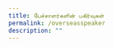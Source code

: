 ```yaml
---
title: பேச்சாளர்களின் பகிர்வுகள்
permalink: /overseasspeaker
description: ""
---
```

<html>
	<head>
  <style>
				   .tab, .tab * {
      font-family: arial, sans-serif;
      box-sizing: border-box;
    }
    .tab { max-width: 600px; }
    
    .tab input { display: none; }
    
  
    .tab label {
   
      position: relative; 
      display: block;
      width: 100%;
      margin-top: 10px;
      padding: 10px;
     
   
      font-weight: 700;
      color: #fff;
      background: #7c62c9;
      cursor: pointer;
    }
    

    .tab .content {
      background: #fff;
      overflow: hidden;
      transition: max-height 0.3s;
      max-height: 0;
    }
    .tab .content p { padding: 10px; }
    
  
    .tab input:checked ~ .content { max-height: 100vh; }
    
  
    .tab label::after {
   
      display: block;  
      content: "\25b6";
     
    
      position: absolute;
      right: 10px; top: 10px;
     
   
      transition: all 0.4s;
    }
     
   
    .tab input:checked ~ label::after { transform: rotate(90deg); }
	</style>
</head>
<body>
  <img src="https://d33wubrfki0l68.cloudfront.net/837e5ed24c83616f1d5a73245ef9dcc74325f9f4/59ae3/images/picture90.png"  >
				<p style ="text-align: center" >


	<div style="width:100%; text-align:center">
	    <div class="tab">
      <input id="tab-1" type="checkbox">
		      <label for="tab-1">பிள்ளைகளிடையே வீட்டில் தமிழ்மொழிப் புழக்கத்தை ஊடாடும் கதைகளின் வழியாகவும் விளையாட்டுகளின் வழியாகவும் ஊக்குவித்தல்</label>
      <div class="content">
       <img src="https://d33wubrfki0l68.cloudfront.net/808da43d6a0aca782c56a11e91bebca9dc94e3de/73e0d/images/muthu.png"  >
				<p style ="text-align: center" >திரு. முத்து நெடுமாறன்,  தோற்றுநர், முரசு அஞ்சல், கனியும் மணியும் </p>
				<div style ="text-align: center"> 
							<button type="button">காண்க: இணையப் பயிலரங்கம்</button>
				<a href="/Mrs-Balamurugan-Shanthi">காண்க: இணையப் பயிலரங்கம்</a>
				</div>
			</div>
    </div>
	
        <!-- SECOND TAB -->
    <div class="tab">
      <input id="tab-2" type="checkbox">
      <label for="tab-2"> ஆர்வமூட்டும் விளையாட்டுகளின்வழியே தமிழ்மொழி கற்றல்</label>
      <div class="content">
       <img src="https://d33wubrfki0l68.cloudfront.net/5596cefdda18d42468a9274137ef135a45be5083/c4f86/images/dharmaraj.png"  >
				<p style ="text-align: center" >திருமதி தர்மராஜ் புஷ்பலதா, ம செ க சமூக அறநிறுவனம்</p>
				<div style ="text-align: center"> 
						<button type="button">காண்க: இணையப் பயிலரங்கம்</button>
				<a href="/Mrs-Dharmaraj-Pushpalatha">காண்க: இணையப் பயிலரங்கம்</a>
    </div>
				</div>
    </div>
		
				<!-- THIRD TAB -->
    <div class="tab">
      <input id="tab-3" type="checkbox">
      <label for="tab-3"> வெளிப்புற நடவடிக்கைகளின்வழித் தமிழ்மொழி கற்றல்</label>
      <div class="content">
       <img src="https://d33wubrfki0l68.cloudfront.net/1a55ad05b1fb28daf1b56f558daa6e860ae8c27d/dc07b/images/sharmila.png"  >
				<p style ="text-align: center" >திருமதி ஷர்மிளா தேவி, ம செ க சமூக நிறுவனம், Sparkletots (பூன் லே, புளோக் 262) </p>
				<div style ="text-align: center"> 
						<button type="button">காண்க: இணையப் பயிலரங்கம்</button>
				<a href="/Mrs-Sharmila-Devi">காண்க: இணையப் பயிலரங்கம்</a>
    </div>
			</div>
    </div>							
				  <!-- FOURTH TAB -->
    <div class="tab">
      <input id="tab-4" type="checkbox">
      <label for="tab-4">பாலர் பள்ளியில் பாரம்பரிய விளையாட்டுகளின்வழியே தமிழ்மொழி கற்றல்</label>
      <div class="content">
       <img src="https://moe-symp-staging.netlify.app/images/Mrs%20Adaikkappan%20Valliammai.png"  >
				<p style ="text-align: center" >திருமதி. அடைக்கப்பன் வள்ளியம்மை, திருமதி. அடைக்கப்பன் வள்ளியம்மை) </p>
				<div style ="text-align: center"> 
						<button type="button">காண்க: இணையப் பயிலரங்கம்</button>
				<a href="/Mrs-Adaikkappan-Valliammai">காண்க: இணையப் பயிலரங்கம்</a>
    </div>
				</div>
    </div>